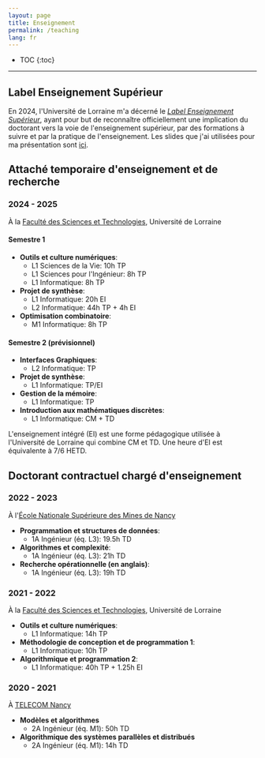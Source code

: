 ```yaml
---
layout: page
title: Enseignement
permalink: /teaching
lang: fr
---
```


* TOC
{:toc}
---

## Label Enseignement Supérieur
En 2024, l'Université de Lorraine m'a décerné le [*Label Enseignement Supérieur*](http://doctorat.univ-lorraine.fr/sites/default/files/user/etre-doctorant/formations/labelenssup.pdf), ayant pour but de reconnaître officiellement une implication du doctorant vers la voie de l'enseignement supérieur, par des formations à suivre et par la pratique de l'enseignement. Les slides que j'ai utilisées pour ma présentation sont [ici](/assets/presentation/slides_label-es.pdf).

## Attaché temporaire d'enseignement et de recherche
### 2024 - 2025
À la [Faculté des Sciences et Technologies](https://fst.univ-lorraine.fr/), Université de Lorraine
#### Semestre 1
- **Outils et culture numériques**:
    + L1 Sciences de la Vie: 10h TP
    + L1 Sciences pour l'Ingénieur: 8h TP
    + L1 Informatique: 8h TP
- **Projet de synthèse**:
    + L1 Informatique: 20h EI
    + L2 Informatique: 44h TP + 4h EI
- **Optimisation combinatoire**:
    + M1 Informatique: 8h TP

#### Semestre 2 (prévisionnel)
- **Interfaces Graphiques**:
    + L2 Informatique: TP
- **Projet de synthèse**:
    + L1 Informatique: TP/EI
- **Gestion de la mémoire**:
    + L1 Informatique: TP
- **Introduction aux mathématiques discrètes**:
    + L1 Informatique: CM + TD

L'enseignement intégré (EI) est une forme pédagogique utilisée à l'Université de Lorraine qui combine CM et TD. Une heure d'EI est équivalente à 7/6 HETD.

## Doctorant contractuel chargé d'enseignement
### 2022 - 2023
À l'[École Nationale Supérieure des Mines de Nancy](https://mines-nancy.univ-lorraine.fr/)
- **Programmation et structures de données**:
    + 1A Ingénieur (éq. L3): 19.5h TD
- **Algorithmes et complexité**:
    + 1A Ingénieur (éq. L3): 21h TD
- **Recherche opérationnelle (en anglais)**:
    + 1A Ingénieur (éq. L3): 19h TD

### 2021 - 2022
À la [Faculté des Sciences et Technologies](https://fst.univ-lorraine.fr/), Université de Lorraine
- **Outils et culture numériques**:
    + L1 Informatique: 14h TP
- **Méthodologie de conception et de programmation 1**:
    + L1 Informatique: 10h TP
- **Algorithmique et programmation 2**:
    + L1 Informatique: 40h TP + 1.25h EI

### 2020 - 2021
À [TELECOM Nancy](https://telecomnancy.univ-lorraine.fr/)
- **Modèles et algorithmes**
    + 2A Ingénieur (éq. M1): 50h TD
- **Algorithmique des systèmes parallèles et distribués**
    + 2A Ingénieur (éq. M1): 14h TD